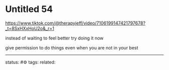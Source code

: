 # Untitled 54
https://www.tiktok.com/@therapyjeff/video/7106199147421797678?_t=8SxHXxHoU2o&_r=1

instead of waiting to feel better try doing it now

give permission to do things even when you are not in your best

--- 
status: #⚙️ 
tags: 
related: 